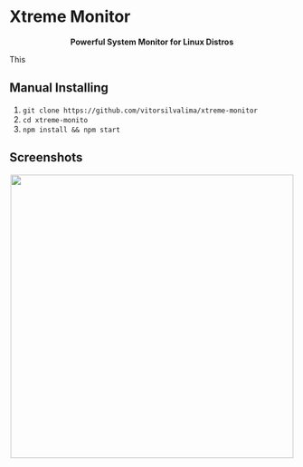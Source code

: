 # Xtreme Monitor
<p align="center">
  <b>Powerful System Monitor for Linux Distros</b>
</p>
<p>
	This
</p>


## Manual Installing

1. `git clone https://github.com/vitorsilvalima/xtreme-monitor`
2. `cd xtreme-monito`
3. `npm install && npm start`


## Screenshots

<p align="center">
    <img src="https://github.com/vitorsilvalima/xtreme-monitor/tree/Screenshots/main.png" width="500">    
</p>


